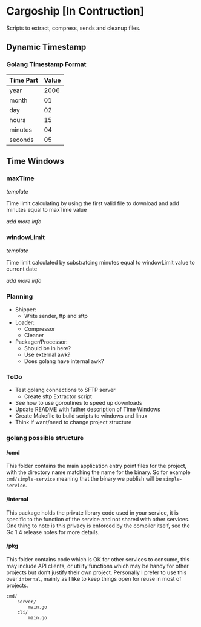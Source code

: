 # Cargoship [In Contruction]
Scripts to extract, compress, sends and cleanup files.

## Dynamic Timestamp

### Golang Timestamp Format
| Time Part | Value |
|-----------|-------|
| year      | 2006  |
| month     | 01    |
| day       | 02    |
| hours     | 15    |
| minutes   | 04    |
| seconds   | 05    |

## Time Windows

### maxTime

_template_

Time limit calculating by using the first valid file to download and add minutes equal to maxTime value

_add more info_

### windowLimit

_template_

Time limit calculated by substratcing minutes equal to windowLimit value to current date

_add more info_

### Planning
- Shipper:
    - Write sender, ftp and sftp
- Loader:
    - Compressor
    - Cleaner
- Packager/Processor:
    - Should be in here?
    - Use external awk?
    - Does golang have internal awk?

### ToDo
- Test golang connections to SFTP server
    - Create sftp Extractor script
- See how to use goroutines to speed up downloads
- Update README with futher description of Time Windows
- Create Makefile to build scripts to windows and linux
- Think if want/need to change project structure

### golang possible structure
#### /cmd

This folder contains the main application entry point files for the project, with the directory name matching the name for the binary. So for example `cmd/simple-service` meaning that the binary we publish will be `simple-service`.

#### /internal

This package holds the private library code used in your service, it is specific to the function of the service and not shared with other services. One thing to note is this privacy is enforced by the compiler itself, see the Go 1.4 release notes for more details.

#### /pkg

This folder contains code which is OK for other services to consume, this may include API clients, or utility functions which may be handy for other projects but don’t justify their own project. Personally I prefer to use this over `internal`, mainly as I like to keep things open for reuse in most of projects.

```
cmd/
    server/
        main.go
    cli/
        main.go
```
